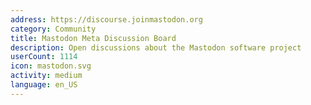 ```yaml
---
address: https://discourse.joinmastodon.org
category: Community
title: Mastodon Meta Discussion Board
description: Open discussions about the Mastodon software project
userCount: 1114
icon: mastodon.svg
activity: medium
language: en_US
---
```

